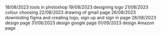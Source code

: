 18/08/2023 tools in photoshop
19/08/2023 designing logo
21/08/2023 colour choosing 
22/08/2023 drawing of gmail page
26/08/2023 downloding figma and creating logo, sign up and sign in page
28/08/2023 design page 
31/08/2023 design google page
01/09/2023 design Amazon page
